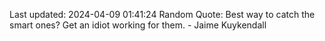 Last updated: 2024-04-09 01:41:24
Random Quote: Best way to catch the smart ones? Get an idiot working for them. - Jaime Kuykendall